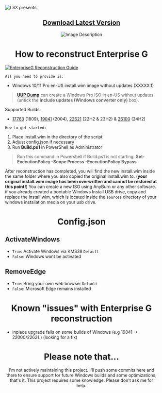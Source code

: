 ![LSX presents](https://github.com/xLSX285/EnterpriseG/assets/129116755/4957cf9b-42fe-4e70-9a33-d3450cbc9a52)

<div align="center">

## [Download Latest Version](https://github.com/xLSX285/EnterpriseG/archive/refs/heads/main.zip)
</div>
<div align="center">
  <img src="https://github.com/xLSX285/EnterpriseG/assets/129116755/0eaff5b7-caa8-48e4-898f-cc38254712d6" alt="Image Description">
</div>

<div align="center">
  
# How to reconstruct Enterprise G
</div>

[![EnterpriseG Reconstruction Guide](https://img.youtube.com/vi/)](https://www.youtube.com/watch?v=K69L4DROtlc "EnterpriseG Reconstruction Guide")

`All you need to provide is:`
- Windows 10/11 Pro en-US install.wim image without updates (XXXXX.1)

> [**UUP Dump**](https://uupdump.net/) can create a Windows Pro ISO in en-US without updates (untick the **Include updates (Windows converter only)** box).
>
Supported Builds: 
- [17763](https://uupdump.net/selectlang.php?id=6ce50996-86a2-48fd-9080-4169135a1f51) (1809), [19041](https://uupdump.net/selectlang.php?id=a80f7cab-84ed-43f4-bc6b-3e1c3a110028) (2004), [22621](https://uupdump.net/selectlang.php?id=356c1621-04e7-4e66-8928-03a687c3db73) (22H2 & 23H2) & [26100](https://uupdump.net/selectlang.php?id=3d68645c-e4c6-4d51-8858-6421e46cb0bb) (24H2)


`How to get started:`
1. Place install.wim in the directory of the script
2. Adjust config.json if necessary
3. Run **Build.ps1** in PowerShell as Administrator

> Run this command in Powershell if Build.ps1 is not starting. **Set-ExecutionPolicy -Scope Process -ExecutionPolicy Bypass**
> 
After reconstruction has completed, you will find the new install.wim inside the same folder where you also copied the original install.wim to. (**your original install.wim image has been overwritten and cannot be restored at this point!**) You can create a new ISO using AnyBurn or any other software. if you already created a bootable Windows Install USB drive, copy and replace the install.wim, which is located inside the `sources` directory of your windows installation media on your usb drive.
>
<div align="center">
  
# Config.json

</div>

## ActivateWindows

- `True`: Activate Windows via KMS38 `Default`
- `False`: Windows wont be activated

## RemoveEdge

- `True`: Bring your own web browser `Default`
- `False`: Microsoft Edge remains installed

<div align="center">
  
# Known "issues" with Enterprise G reconstruction
</div>

- Inplace upgrade fails on some builds of Windows (e.g 19041 -> 22000/22621.) (looking for a fix)
<div align="center">

# Please note that...
I'm not actively maintaining this project. I'll push some commits here and there to ensure support for future Windows builds and some optimizations, that's it. This project requires some knowledge. Please don't ask me for help.
</div>
